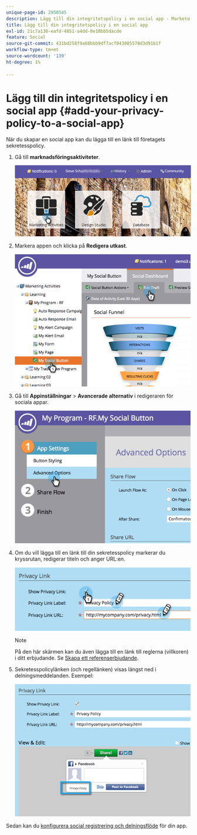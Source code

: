 ```yaml
---
unique-page-id: 2950545
description: Lägg till din integritetspolicy i en social app - Marketo Docs - produktdokumentation
title: Lägg till din integritetspolicy i en social app
exl-id: 21c7a136-eafd-4851-a4dd-0e10bb5dacde
feature: Social
source-git-commit: 431bd258f9a68bbb9df7acf043085578d3d91b1f
workflow-type: tm+mt
source-wordcount: '139'
ht-degree: 1%

---
```


# Lägg till din integritetspolicy i en social app {#add-your-privacy-policy-to-a-social-app}

När du skapar en social app kan du lägga till en länk till företagets sekretesspolicy.

1. Gå till **marknadsföringsaktiviteter**.

   ![](assets/login-marketing-activities-4.png)

1. Markera appen och klicka på **Redigera utkast**.

   ![](assets/image2014-9-22-10-3a50-3a22.png)

1. Gå till **Appinställningar** > **Avancerade alternativ** i redigeraren för sociala appar.

   ![](assets/image2014-9-22-10-3a50-3a38.png)

1. Om du vill lägga till en länk till din sekretesspolicy markerar du kryssrutan, redigerar titeln och anger URL:en.

   ![](assets/image2014-9-22-10-3a51-3a12.png)

   >[!NOTE]
   >
   >På den här skärmen kan du även lägga till en länk till reglerna (villkoren) i ditt erbjudande. Se [Skapa ett referenserbjudande](/help/marketo/product-docs/demand-generation/social/referral-offers/create-a-referral-offer.md).

1. Sekretesspolicylänken (och regellänken) visas längst ned i delningsmeddelanden. Exempel:

   ![](assets/image2014-9-22-10-3a52-3a16.png)

Sedan kan du [konfigurera social registrering och delningsflöde](/help/marketo/product-docs/demand-generation/social/configuring-social-actions/configure-social-recommend-flow.md) för din app.
